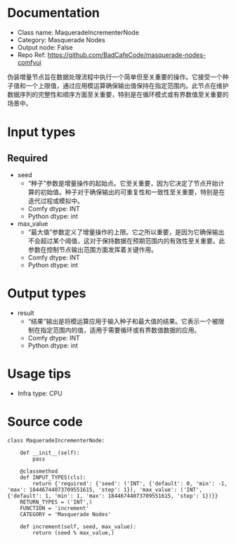 # Documentation
- Class name: MaqueradeIncrementerNode
- Category: Masquerade Nodes
- Output node: False
- Repo Ref: https://github.com/BadCafeCode/masquerade-nodes-comfyui

伪装增量节点旨在数据处理流程中执行一个简单但至关重要的操作。它接受一个种子值和一个上限值，通过应用模运算确保输出值保持在指定范围内。此节点在维护数据序列的完整性和顺序方面至关重要，特别是在循环模式或有界数值至关重要的场景中。

# Input types
## Required
- seed
    - “种子”参数是增量操作的起始点。它至关重要，因为它决定了节点开始计算的初始值。种子对于确保输出的可重复性和一致性至关重要，特别是在迭代过程或模拟中。
    - Comfy dtype: INT
    - Python dtype: int
- max_value
    - “最大值”参数定义了增量操作的上限。它之所以重要，是因为它确保输出不会超过某个阈值，这对于保持数据在预期范围内的有效性至关重要。此参数在控制节点输出范围方面发挥着关键作用。
    - Comfy dtype: INT
    - Python dtype: int

# Output types
- result
    - “结果”输出是将模运算应用于输入种子和最大值的结果。它表示一个被限制在指定范围内的值，适用于需要循环或有界数值数据的应用。
    - Comfy dtype: INT
    - Python dtype: int

# Usage tips
- Infra type: CPU

# Source code
```
class MaqueradeIncrementerNode:

    def __init__(self):
        pass

    @classmethod
    def INPUT_TYPES(cls):
        return {'required': {'seed': ('INT', {'default': 0, 'min': -1, 'max': 18446744073709551615, 'step': 1}), 'max_value': ('INT', {'default': 1, 'min': 1, 'max': 18446744073709551615, 'step': 1})}}
    RETURN_TYPES = ('INT',)
    FUNCTION = 'increment'
    CATEGORY = 'Masquerade Nodes'

    def increment(self, seed, max_value):
        return (seed % max_value,)
```
